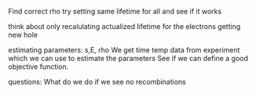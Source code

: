 Find correct rho
try setting same lifetime for all and see if it works

think about only recalulating actualized lifetime for the electrons getting new hole



estimating parameters:
s,E, rho
We get time temp data from experiment which we can use to estimate the parameters
See if we can define a good objective function.


questions:
What do we do if we see no recombinations